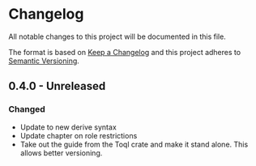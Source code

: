 # Changelog

All notable changes to this project will be documented in this file.

The format is based on [Keep a Changelog](http://keepachangelog.com/)
and this project adheres to [Semantic Versioning](http://semver.org/).

## 0.4.0 - Unreleased

### Changed
- Update to new derive syntax
- Update chapter on role restrictions
- Take out the guide from the Toql crate and make it stand alone. This allows better versioning.
